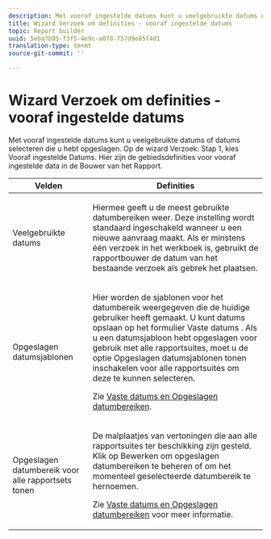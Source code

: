 ```yaml
---
description: Met vooraf ingestelde datums kunt u veelgebruikte datums of datums selecteren die u hebt opgeslagen. Voor Stap 1 van de Tovenaar van het Verzoek, kies Vooraf ingestelde Datums. Hier zijn de gebiedsdefinities voor vooraf ingestelde data in de Bouwer van het Rapport.
title: Wizard Verzoek om definities - vooraf ingestelde datums
topic: Report builder
uuid: 5eba7b85-f3f5-4e9c-a078-757d9e85f4d1
translation-type: tm+mt
source-git-commit: ''

---
```



# Wizard Verzoek om definities - vooraf ingestelde datums

Met vooraf ingestelde datums kunt u veelgebruikte datums of datums selecteren die u hebt opgeslagen. Op de wizard Verzoek: Stap 1, kies Vooraf ingestelde Datums. Hier zijn de gebiedsdefinities voor vooraf ingestelde data in de Bouwer van het Rapport.

<table id="table_620F3BD3FD1B4C85A0319107EC03D54F"> 
 <thead> 
  <tr> 
   <th colname="col1" class="entry"> Velden </th> 
   <th colname="col2" class="entry"> Definities </th> 
  </tr> 
 </thead>
 <tbody> 
  <tr> 
   <td colname="col1"> <p>Veelgebruikte datums </p> </td> 
   <td colname="col2"> <p>Hiermee geeft u de meest gebruikte datumbereiken weer. Deze instelling wordt standaard ingeschakeld wanneer u een nieuwe aanvraag maakt. Als er minstens één verzoek in het werkboek is, gebruikt de rapportbouwer de datum van het bestaande verzoek als gebrek het plaatsen. </p> </td> 
  </tr> 
  <tr> 
   <td colname="col1"> <p> Opgeslagen datumsjablonen </p> </td> 
   <td colname="col2"> <p>Hier worden de sjablonen voor het datumbereik weergegeven die de huidige gebruiker heeft gemaakt. U kunt datums opslaan op het formulier <span class="wintitle"> Vaste datums</span> . Als u een datumsjabloon hebt opgeslagen voor gebruik met alle rapportsuites, moet u de optie Opgeslagen datumsjablonen <span class="wintitle"> tonen inschakelen voor alle rapportsuites</span> om deze te kunnen selecteren. </p> <p>Zie <a href="/help/analyze/report-builder/data-requests/configuring-report-dates/t-fixed-dates-and-saved-date-ranges.md"   > Vaste datums en Opgeslagen datumbereiken</a>. </p> </td> 
  </tr> 
  <tr> 
   <td colname="col1"> <p>Opgeslagen datumbereik voor alle rapportsets tonen </p> </td> 
   <td colname="col2"> <p> De malplaatjes van vertoningen die aan alle rapportsuites ter beschikking zijn gesteld. Klik op <span class="wintitle"> Bewerken</span> om opgeslagen datumbereiken te beheren of om het momenteel geselecteerde datumbereik te hernoemen. </p> <p>Zie <a href="/help/analyze/report-builder/data-requests/configuring-report-dates/t-fixed-dates-and-saved-date-ranges.md"   > Vaste datums en Opgeslagen datumbereiken</a> voor meer informatie. </p> </td> 
  </tr> 
 </tbody> 
</table>


